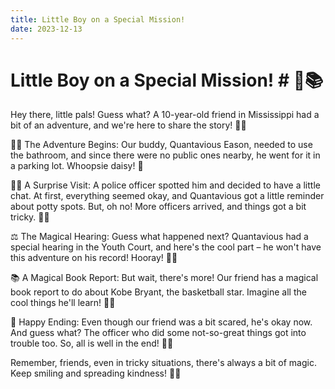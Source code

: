 ```yaml
---
title: Little Boy on a Special Mission!
date: 2023-12-13
---
```

# Little Boy on a Special Mission! # 🌟📚

Hey there, little pals! Guess what? A 10-year-old friend in Mississippi had a bit of an adventure, and we're here to share the story! 🌈👦

🚶‍♂️ The Adventure Begins:
Our buddy, Quantavious Eason, needed to use the bathroom, and since there were no public ones nearby, he went for it in a parking lot. Whoopsie daisy! 🚽

👮‍♂️ A Surprise Visit:
A police officer spotted him and decided to have a little chat. At first, everything seemed okay, and Quantavious got a little reminder about potty spots. But, oh no! More officers arrived, and things got a bit tricky. 😬🚨

⚖️ The Magical Hearing:
Guess what happened next? Quantavious had a special hearing in the Youth Court, and here's the cool part – he won't have this adventure on his record! Hooray! 📜🎉

📚 A Magical Book Report:
But wait, there's more! Our friend has a magical book report to do about Kobe Bryant, the basketball star. Imagine all the cool things he'll learn! 🏀📘

🌈 Happy Ending:
Even though our friend was a bit scared, he's okay now. And guess what? The officer who did some not-so-great things got into trouble too. So, all is well in the end! 🌟😊

Remember, friends, even in tricky situations, there's always a bit of magic. Keep smiling and spreading kindness! 🌈💖

